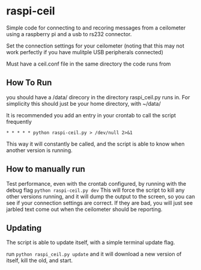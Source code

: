 raspi-ceil
==========

Simple code for connecting to and recoring messages from a ceilometer using a raspberry pi and a usb to rs232 connector.

Set the connection settings for your ceilometer (noting that this may not work perfectly if you have mulitple USB peripherals connected)

Must have a ceil.conf file in the same directory the code runs from

How To Run
----------

you should have a /data/ direcory in the directory raspi_ceil.py runs in. For simplicity this should just be your home directory, with ~/data/

It is recommended you add an entry in your crontab to call the script frequently

`* * * * * python raspi-ceil.py > /dev/null 2>&1`

This way it will constantly be called, and the script is able to know when another version is running.

How to manually run
-------------------
Test performance, even with the crontab configured, by running with the debug flag
`python raspi-ceil.py dev`
This will force the script to kill any other versions running, and it will dump the output to the screen, so you can see if your connection settings are correct. If they are bad, you will just see jarbled text come out when the ceilometer should be reporting. 

Updating
--------
The script is able to update itself, with a simple  terminal update flag.

run `python raspi_ceil.py update` and it will download a new version of itself, kill the old, and start.

